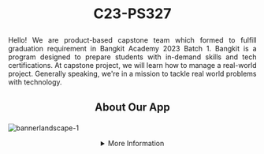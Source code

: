 # <p align="center"> C23-PS327 </p>
<p align="justify"> Hello! We are product-based capstone team which formed to fulfill graduation requirement in Bangkit Academy 2023 Batch 1. Bangkit is a program designed to prepare students with in-demand skills and tech certifications. At capstone project, we will learn how to manage a real-world project. Generally speaking, we're in a mission to tackle real world problems with technology. </p>

## <p align="center"> About Our App </p>
![bannerlandscape-1](https://github.com/OPet-OnlineDiagnosisforYourPet-sDisease/OPet/assets/94748266/6bf9b39c-ae02-4b57-a806-0322f28f6f95)

<details>
  <summary align = "center">More Information</summary>

### *The Facts*
<p align="justify"> Based on a survey conducted by the Rakuten Insight Center in Indonesia in 2022, it was found that 67% out of 10.422 respondents owned pets. 23% were recorded as not having any pets, and the remaining 10% admitted to having owned pets before. The high percentage of pet ownership is accompanied by a high number of deaths due to diseases. In the past 5 years (2015-2019), there were a total of 404,306 cases of rabies transmission in Indonesia, and 544 of them resulted in death, and North Sulawesi being the province with the highest number of fatalities (https://sehatnegeriku.kemkes.go.id/). As for cat cases, a study revealed that approximately 65% of cats taken to veterinarians already showed severe conditions, which were caused by economic factors and the busyness of their owners. Approximately 60.9% of cat deaths in Surabaya were due to the uneven distribution of veterinarians, and causing difficulties in treating cat diseases (Chazar et al., 2019). </p>

### *Problem Statement*
<p align="justify"> Is there a way we can do to assist pet owners in taking care of their pets, addressing the limited availability of veterinarians in certain areas, and the high cost of treatment at animal clinics? </p>

### *Solution*
  <p align="justify"> We aim to offer a solution to overcome above problem, introducing <b>OPet</b> which stands for <b>Online Diagnosis for Your Pet's Disease</b>. OPet utilize Supervised Machine Learning and the native Kotlin programming language to develop an application to detect early signs of diseases in pets based on their symptoms. In our app, we will only focus on the dominant pets in Indonesia including cat, fish, bird, and dog. This is not a random choice, it was based on the survey conducted by the Rakuten Insight Center in Indonesia in 2022. </p>


## <p align="center"> Our Great Team </p>
<p align="justify"> Our team consist of 6 students from 3 learning paths. Machine Learning divison is responsible for building classification algorithms to predict pet diseases based on pet symptoms, constructing CNN model for classifying pet skin diseases, as well as model deployment. Cloud Computing divison will be responsible for building endpoint APIs, building app infrastructure and implementing a storage model with Google Cloud Platform. Mobile Development divison is mainly responsible for designing application interface, and also translating the design to Android Studio using Kotlin. </p>

| **Name** | **Bangkit ID** | **Learning Path** | **Social Media** |
| --- | --- | --- | --- |
| Suryani | M121DKY4651 | Machine Learning | [LinkedIn](https://www.linkedin.com/in/suryani62/) |
| Roissyah Fernanda Khoiroh |  M361DSY0202  | Machine Learning | [LinkedIn](https://www.linkedin.com/in/roissyahfernanda/) |
| Rozi Saputra |  C121DKX4720 | Cloud Computing | [LinkedIn](https://www.linkedin.com/in/rozi-saputra-b947541b2/) |
| Fathurrahman Hafiz | C122DKX4594 | Cloud Computing | [LinkedIn](https://www.linkedin.com/in/fathurrahman-hafiz-84091820b/) |
| Elvino Dwi Saputra | A121DKX4779 |  Mobile Development | [LinkedIn](https://www.linkedin.com/in/el-vino/) |
| Achmad Ichzan | A191DKX4700  |  Mobile Development | [LinkedIn](https://www.linkedin.com/in/achmadichzan/) |


## <p align="center"> Repository </p>
### **Machine Learning**
- [Modeling](https://github.com/OPet-OnlineDiagnosisforYourPet-sDisease/MachineLearning) Notebook of our modeling for classifying dog diseases
- [Symptom Checker Endpoint](https://github.com/OPet-OnlineDiagnosisforYourPet-sDisease/DogModel) An endpoint for predicting dog diseases based on symptoms
- [Dog Skin Disease Classification Endpoint](https://github.com/OPet-OnlineDiagnosisforYourPet-sDisease/CameraDogModel) An endpoint for dog skin diseases classification
  
### **Cloud Computing**
- [Dog Symptoms Endpoint](https://github.com/OPet-OnlineDiagnosisforYourPet-sDisease/PetSymptomps) An endpoint for 86 dog symptoms disease
- [Dog Diseases Endpoint](https://github.com/OPet-OnlineDiagnosisforYourPet-sDisease/DiseaseDiagnosis) An endpoint for 16 dog diseases along with handling suggestion
- [Article Feature Endpoint](https://github.com/OPet-OnlineDiagnosisforYourPet-sDisease/apiartikel) An endpoint for articles
- [Map Clinics Endpoint](https://github.com/OPet-OnlineDiagnosisforYourPet-sDisease/Map-Clinics) An endpoint for pet clinics
- [User Community Endpoint](https://github.com/OPet-OnlineDiagnosisforYourPet-sDisease/usercommunity) An endpoint for community feature
  
### **Mobile Development**
- [Android Implementation](https://github.com/OPet-OnlineDiagnosisforYourPet-sDisease/Opet-Android) The source code of OPet App using kotlin as Programming Language
  
<p align="right"> Best Wishes <br> C23-PS327 Team </p>
</details>
